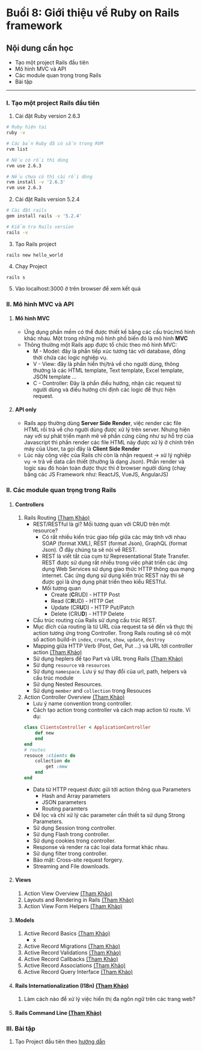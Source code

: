 # Buổi 8: Giới thiệu về Ruby on Rails framework

## Nội dung cần học
 - Tạo một project Rails đầu tiên
 - Mô hình MVC và API
 - Các module quan trọng trong Rails
 - Bài tập

-----

### I. Tạo một project Rails đầu tiên
  1. Cài đặt Ruby version 2.6.3
  ```bash
  # Ruby hiện tại
  ruby -v

  # Các bản Ruby đã có sẵn trong RVM
  rvm list

  # Nếu có rồi thì dùng
  rvm use 2.6.3

  # Nếu chưa có thì cài rồi dùng
  rvm install -v '2.6.3'
  rvm use 2.6.3
  ```

  2. Cài đặt Rails version 5.2.4
  ```bash
  # Cài đặt rails
  gem install rails -v '5.2.4'

  # Kiểm tra Rails version
  rails -v
  ```

  3. Tạo Rails project
  ```
  rails new hello_world
  ```

  4. Chạy Project
  ```
  rails s
  ```

  5. Vào localhost:3000 ở trên browser để xem kết quả
### II. Mô hình MVC và API
1. #### Mô hình MVC
    - Ứng dụng phần mềm có thể được thiết kế bằng các cấu trúc/mô hình khác nhau. Một trong những mô hình phổ biến đó là mô hình **MVC**
    - Thông thường một Rails app được tổ chức theo mô hình MVC:
        - M - Model: đây là phần tiếp xúc tương tác với database, đồng thời chứa các logic nghiệp vụ.
        - V - View: đây là phần hiển thị/trả về cho người dùng, thông thường là các HTML template, Text template, Excel template, JSON template ...
        - C - Controller: Đây là phần điều hướng, nhận các request từ người dùng và điều hướng chỉ định các logic để thực hiện request.
2. #### API only
    - Rails app thường dùng **Server Side Render**, việc render các file HTML rồi trả về cho người dùng được xử lý trên server. Nhưng hiện nay với sự phát triển mạnh mẽ về phần cứng cũng như sự hỗ trợ của Javascript thì phần render các file HTML này được xử lý ở chính trên máy của User, ta gọi đây là **Client Side Render**
    - Lúc này công việc của Rails chỉ còn là nhận request -> xử lý nghiệp vụ -> trả về data cần thiết (thường là dạng Json). Phần render và logic sau đó hoàn toàn được thực thi ở browser người dùng (chaỵ bằng các JS Framework như: ReactJS, VueJS, AngularJS)

### II. Các module quan trọng trong Rails
1. #### Controllers
    1. Rails Routing [(Tham Khảo)](https://guides.rubyonrails.org/v5.2/routing.html)
        - REST/RESTful là gì? Mối tương quan với CRUD trên một resource?
            - Có rất nhiều kiến trúc giao tiếp giữa các máy tính với nhau SOAP (format XML), REST (format Json), GraphQL (format Json). Ở đây chúng ta sẽ nói về REST.
            - REST là viết tắt của cụm từ Representational State Transfer. REST được sử dụng rất nhiều trong việc phát triển các ứng dụng Web Services sử dụng giao thức HTTP thông qua mạng internet. Các ứng dụng sử dụng kiến trúc REST này thì sẽ được gọi là ứng dụng phát triển theo kiểu RESTful.
            - Mối tương quan
                * Create (**C**RUD) - HTTP Post
                * Read (C**R**UD) - HTTP Get
                * Update (CR**U**D) - HTTP Put/Patch
                * Delete (CRU**D**) - HTTP Delete
        - Cấu trúc routing của Rails sử dụng cấu trúc REST.
        - Mục đích của routing là từ URL của request ta sẽ đến và thực thị action tương ứng trong Controller. Trong Rails routing sẽ có một số action build-in `index`, `create`, `show`, `update`, `destroy`
        - Mapping giữa HTTP Verb (Post, Get, Put ...) và URL tới controller action [(Tham Khảo)](https://guides.rubyonrails.org/v5.2/routing.html#crud-verbs-and-actions)
        - Sử dụng heplers để tạo Part và URL trong Rails [(Tham Khảo)](https://guides.rubyonrails.org/v5.2/routing.html#path-and-url-helpers)
        - Sử dụng `resource` và `resources`
        - Sử dụng `namespace`. Lưu ý sự thay đổi của url, path, helpers và cấu trúc module
        - Sử dụng Nested Resources.
        - Sử dụng `member` and `collection` trong Resouces
    2. Action Controller Overview [(Tham Khảo)](https://guides.rubyonrails.org/v5.2/action_controller_overview.html)
        - Lưu ý name convention trong controller.
        - Cách tạo action trong controller và cách map action từ route. Ví dụ:
        ```ruby
        class ClientsController < ApplicationController
            def new
            end
        end
        # routes
        resouce :clients do
            collection do
                get :new
            end
        end
        ```
        - Data từ HTTP request được gửi tới action thông qua Parameters
            - Hash and Array parameters
            - JSON parameters
            - Routing paramters
        - Để lọc và chỉ xử lý các parameter cần thiết ta sử dụng Strong Parameters.
        - Sử dụng Session trong controller.
        - Sử dụng Flash trong controller.
        - Sử dụng cookies trong controller.
        - Response và render ra các loại data format khác nhau.
        - Sử dụng filter trong controller.
        - Bảo mật: Cross-site request forgery.
        - Streaming and File downloads.
2. #### Views
    1. Action View Overview [(Tham Khảo)](https://guides.rubyonrails.org/v5.2/action_view_overview.html)
    2. Layouts and Rendering in Rails [(Tham Khảo)](https://guides.rubyonrails.org/v5.2/layouts_and_rendering.html)
    3. Action View Form Helpers [(Tham Khảo)](https://guides.rubyonrails.org/v5.2/form_helpers.html)
3. #### Models
    1. Active Record Basics [(Tham Khảo)](https://guides.rubyonrails.org/v5.2/active_record_basics.html)
        - x
    2. Active Record Migrations [(Tham Khảo)](https://guides.rubyonrails.org/v5.2/active_record_migrations.html)
    3. Active Record Validations [(Tham Khảo)](https://guides.rubyonrails.org/v5.2/active_record_validations.html)
    4. Active Record Callbacks [(Tham Khảo)](https://guides.rubyonrails.org/v5.2/active_record_callbacks.html)
    5. Active Record Associations [(Tham Khảo)](https://guides.rubyonrails.org/v5.2/association_basics.html)
    6. Active Record Query Interface [(Tham Khảo)](https://guides.rubyonrails.org/v5.2/active_record_querying.html)


4. #### Rails Internationalization (I18n) [(Tham Khảo)](https://guides.rubyonrails.org/v5.2/i18n.html)
    1. Làm cách nào để xử lý việc hiển thị đa ngôn ngữ trên các trang web?

5. #### Rails Command Line [(Tham Khảo)](https://guides.rubyonrails.org/v5.2/command_line.html)

### III. Bài tập
  1. Tạo Project đầu tiên theo [hướng dẫn](https://guides.rubyonrails.org/getting_started.html)

